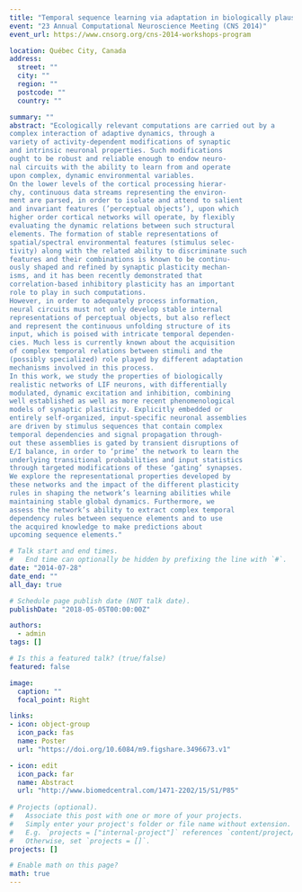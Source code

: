 ```yaml
---
title: "Temporal sequence learning via adaptation in biologically plausible spiking neural networks"
event: "23 Annual Computational Neuroscience Meeting (CNS 2014)"
event_url: https://www.cnsorg.org/cns-2014-workshops-program

location: Québec City, Canada
address:
  street: ""
  city: ""
  region: ""
  postcode: ""
  country: ""

summary: ""
abstract: "Ecologically relevant computations are carried out by a
complex interaction of adaptive dynamics, through a
variety of activity-dependent modifications of synaptic
and intrinsic neuronal properties. Such modifications
ought to be robust and reliable enough to endow neuro-
nal circuits with the ability to learn from and operate
upon complex, dynamic environmental variables.
On the lower levels of the cortical processing hierar-
chy, continuous data streams representing the environ-
ment are parsed, in order to isolate and attend to salient
and invariant features (’perceptual objects’), upon which
higher order cortical networks will operate, by flexibly
evaluating the dynamic relations between such structural
elements. The formation of stable representations of
spatial/spectral environmental features (stimulus selec-
tivity) along with the related ability to discriminate such
features and their combinations is known to be continu-
ously shaped and refined by synaptic plasticity mechan-
isms, and it has been recently demonstrated that
correlation-based inhibitory plasticity has an important
role to play in such computations.
However, in order to adequately process information,
neural circuits must not only develop stable internal
representations of perceptual objects, but also reflect
and represent the continuous unfolding structure of its
input, which is poised with intricate temporal dependen-
cies. Much less is currently known about the acquisition
of complex temporal relations between stimuli and the
(possibly specialized) role played by different adaptation
mechanisms involved in this process.
In this work, we study the properties of biologically
realistic networks of LIF neurons, with differentially
modulated, dynamic excitation and inhibition, combining
well established as well as more recent phenomenological
models of synaptic plasticity. Explicitly embedded or
entirely self-organized, input-specific neuronal assemblies
are driven by stimulus sequences that contain complex
temporal dependencies and signal propagation through-
out these assemblies is gated by transient disruptions of
E/I balance, in order to ‘prime’ the network to learn the
underlying transitional probabilities and input statistics
through targeted modifications of these ‘gating’ synapses.
We explore the representational properties developed by
these networks and the impact of the different plasticity
rules in shaping the network’s learning abilities while
maintaining stable global dynamics. Furthermore, we
assess the network’s ability to extract complex temporal
dependency rules between sequence elements and to use
the acquired knowledge to make predictions about
upcoming sequence elements."

# Talk start and end times.
#   End time can optionally be hidden by prefixing the line with `#`.
date: "2014-07-28"
date_end: ""
all_day: true

# Schedule page publish date (NOT talk date).
publishDate: "2018-05-05T00:00:00Z"

authors: 
  - admin
tags: []

# Is this a featured talk? (true/false)
featured: false

image:
  caption: ""
  focal_point: Right

links:
- icon: object-group
  icon_pack: fas
  name: Poster
  url: "https://doi.org/10.6084/m9.figshare.3496673.v1"

- icon: edit
  icon_pack: far
  name: Abstract
  url: "http://www.biomedcentral.com/1471-2202/15/S1/P85"
  
# Projects (optional).
#   Associate this post with one or more of your projects.
#   Simply enter your project's folder or file name without extension.
#   E.g. `projects = ["internal-project"]` references `content/project/deep-learning/index.md`.
#   Otherwise, set `projects = []`.
projects: []

# Enable math on this page?
math: true
---
```

